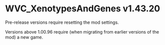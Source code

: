 # WVC_XenotypesAndGenes v1.43.20
 
Pre-release versions require resetting the mod settings.

Versions above 1.00.96 require (when migrating from earlier versions of the mod) a new game.